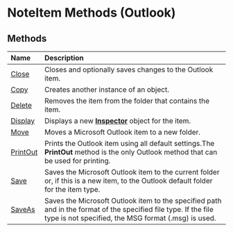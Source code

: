 
# NoteItem Methods (Outlook)

## Methods



|**Name**|**Description**|
|:-----|:-----|
|[Close](a7327598-facc-06e9-6256-4ca9090c10d5.md)|Closes and optionally saves changes to the Outlook item.|
|[Copy](5d89217e-2595-64e2-a619-afb5a7120f8a.md)|Creates another instance of an object.|
|[Delete](8af18879-a4e7-1ccf-bbc3-5140f506add1.md)|Removes the item from the folder that contains the item.|
|[Display](1a8c3999-45d4-b4a1-dacf-371a7e711eb2.md)|Displays a new  **[Inspector](d7384756-669c-0549-1032-c3b864187994.md)** object for the item.|
|[Move](73e831f7-4d15-d9f4-ed8d-35f1a4038bb6.md)|Moves a Microsoft Outlook item to a new folder.|
|[PrintOut](4ae4072c-3ff0-a6fb-25c4-5564c7d34736.md)|Prints the Outlook item using all default settings.The  **PrintOut** method is the only Outlook method that can be used for printing.|
|[Save](07554a65-f733-aeb3-c06c-17c882bc86ab.md)|Saves the Microsoft Outlook item to the current folder or, if this is a new item, to the Outlook default folder for the item type.|
|[SaveAs](9f7c5e1b-2f66-d842-eaba-e61767728e54.md)|Saves the Microsoft Outlook item to the specified path and in the format of the specified file type. If the file type is not specified, the MSG format (.msg) is used.|
